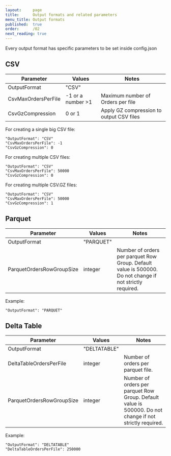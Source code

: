 ```yaml
---
layout:     page
title:      Output formats and related parameters
menu_title: Output formats
published:  true
order:      /02
next_reading: true
---
```


Every output format has specific parameters to be set inside config.json

## CSV

| Parameter | Values |  Notes |
| -- | -- | -- |
| OutputFormat | "CSV" |   |
| CsvMaxOrdersPerFile | -1 or a number >1 |  Maximum number of Orders per file |
| CsvGzCompression | 0 or 1 | Apply GZ compression to output CSV files |

For creating a single big CSV file:
```
"OutputFormat": "CSV"
"CsvMaxOrdersPerFile": -1
"CsvGzCompression": 0
```

For creating multiple CSV files:
```
"OutputFormat": "CSV"
"CsvMaxOrdersPerFile": 50000
"CsvGzCompression": 0
```

For creating multiple CSV.GZ files:
```
"OutputFormat": "CSV"
"CsvMaxOrdersPerFile": 50000
"CsvGzCompression": 1
```

## Parquet

| Parameter | Values |  Notes |
| -- | -- | -- |
| OutputFormat | "PARQUET" |   |
| ParquetOrdersRowGroupSize | integer | Number of orders per parquet Row Group. Default value is 500000. Do not change if not strictly required. 

Example:

```
"OutputFormat": "PARQUET"
```


## Delta Table

| Parameter | Values |  Notes |
| -- | -- | -- |
| OutputFormat | "DELTATABLE" |   |
| DeltaTableOrdersPerFile | integer | Number of orders per parquet file. |
| ParquetOrdersRowGroupSize | integer | Number of orders per parquet Row Group. Default value is 500000. Do not change if not strictly required. 

Example:

```
"OutputFormat": "DELTATABLE"
"DeltaTableOrdersPerFile": 250000
```
